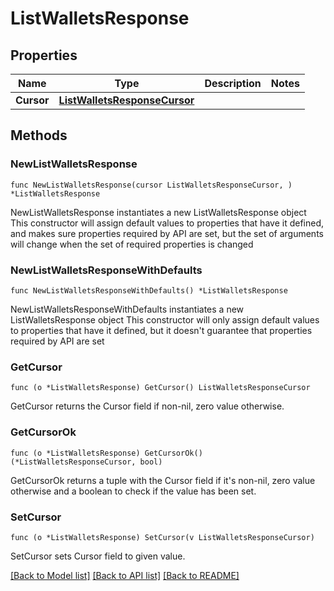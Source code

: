 # ListWalletsResponse

## Properties

Name | Type | Description | Notes
------------ | ------------- | ------------- | -------------
**Cursor** | [**ListWalletsResponseCursor**](ListWalletsResponseCursor.md) |  |

## Methods

### NewListWalletsResponse

`func NewListWalletsResponse(cursor ListWalletsResponseCursor, ) *ListWalletsResponse`

NewListWalletsResponse instantiates a new ListWalletsResponse object
This constructor will assign default values to properties that have it defined,
and makes sure properties required by API are set, but the set of arguments
will change when the set of required properties is changed

### NewListWalletsResponseWithDefaults

`func NewListWalletsResponseWithDefaults() *ListWalletsResponse`

NewListWalletsResponseWithDefaults instantiates a new ListWalletsResponse object
This constructor will only assign default values to properties that have it defined,
but it doesn't guarantee that properties required by API are set

### GetCursor

`func (o *ListWalletsResponse) GetCursor() ListWalletsResponseCursor`

GetCursor returns the Cursor field if non-nil, zero value otherwise.

### GetCursorOk

`func (o *ListWalletsResponse) GetCursorOk() (*ListWalletsResponseCursor, bool)`

GetCursorOk returns a tuple with the Cursor field if it's non-nil, zero value otherwise
and a boolean to check if the value has been set.

### SetCursor

`func (o *ListWalletsResponse) SetCursor(v ListWalletsResponseCursor)`

SetCursor sets Cursor field to given value.



[[Back to Model list]](../README.md#documentation-for-models) [[Back to API list]](../README.md#documentation-for-api-endpoints) [[Back to README]](../README.md)
